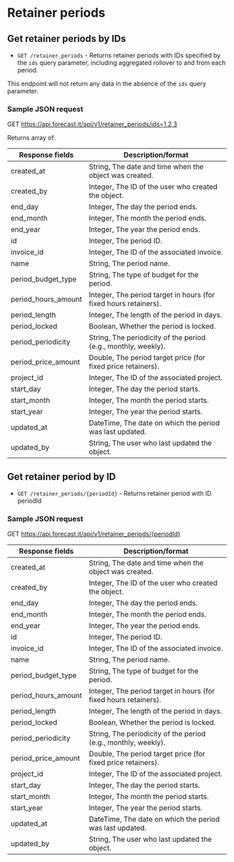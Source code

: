# Retainer periods

## Get retainer periods by IDs

- `GET /retainer_periods` - Returns retainer periods with IDs specified by the `ids` query parameter, including aggregated rollover to and from each period.

This endpoint will not return any data in the absence of the `ids` query parameter.

### Sample JSON request

GET https://api.forecast.it/api/v1/retainer_periods/ids=1,2,3

Returns array of: 

| Response fields                                                   | Description/format                                                                                   |
| ----------------------------------------------------------------- | ---------------------------------------------------------------------------------------------------- |
| created_at                                                        | String, The date and time when the object was created.                                               |
| created_by                                                        | Integer, The ID of the user who created the object.                                                  |
| end_day                                                           | Integer, The day the period ends.                                                                    |
| end_month                                                         | Integer, The month the period ends.                                                                  |
| end_year                                                          | Integer, The year the period ends.                                                                   |
| id                                                                | Integer, The period ID.                                                                              |
| invoice_id                                                        | Integer, The ID of the associated invoice.                                                           |
| name                                                              | String, The period name.                                                                             |
| period_budget_type                                                | String, The type of budget for the period.                                                           |
| period_hours_amount                                               | Integer, The period target in hours (for fixed hours retainers).                                     |
| period_length                                                     | Integer, The length of the period in days.                                                           |
| period_locked                                                     | Boolean, Whether the period is locked.                                                               |
| period_periodicity                                                | String, The periodicity of the period (e.g., monthly, weekly).                                       |
| period_price_amount                                               | Double, The period target price (for fixed price retainers).                                         |
| project_id                                                        | Integer, The ID of the associated project.                                                           |
| start_day                                                         | Integer, The day the period starts.                                                                  |
| start_month                                                       | Integer, The month the period starts.                                                                |
| start_year                                                        | Integer, The year the period starts.                                                                 |
| updated_at                                                        | DateTime, The date on which the period was last updated.                                             |
| updated_by                                                        | String, The user who last updated the object.                                                        |

## Get retainer period by ID

- `GET /retainer_periods/{periodId}` - Returns retainer period with ID periodId

### Sample JSON request

GET https://api.forecast.it/api/v1/retainer_periods/{periodId}

| Response fields                                                   | Description/format                                                                                   |
| ----------------------------------------------------------------- | ---------------------------------------------------------------------------------------------------- |
| created_at                                                        | String, The date and time when the object was created.                                               |
| created_by                                                        | Integer, The ID of the user who created the object.                                                  |
| end_day                                                           | Integer, The day the period ends.                                                                    |
| end_month                                                         | Integer, The month the period ends.                                                                  |
| end_year                                                          | Integer, The year the period ends.                                                                   |
| id                                                                | Integer, The period ID.                                                                              |
| invoice_id                                                        | Integer, The ID of the associated invoice.                                                           |
| name                                                              | String, The period name.                                                                             |
| period_budget_type                                                | String, The type of budget for the period.                                                           |
| period_hours_amount                                               | Integer, The period target in hours (for fixed hours retainers).                                     |
| period_length                                                     | Integer, The length of the period in days.                                                           |
| period_locked                                                     | Boolean, Whether the period is locked.                                                               |
| period_periodicity                                                | String, The periodicity of the period (e.g., monthly, weekly).                                       |
| period_price_amount                                               | Double, The period target price (for fixed price retainers).                                         |
| project_id                                                        | Integer, The ID of the associated project.                                                           |
| start_day                                                         | Integer, The day the period starts.                                                                  |
| start_month                                                       | Integer, The month the period starts.                                                                |
| start_year                                                        | Integer, The year the period starts.                                                                 |
| updated_at                                                        | DateTime, The date on which the period was last updated.                                             |
| updated_by                                                        | String, The user who last updated the object.                                                        |
